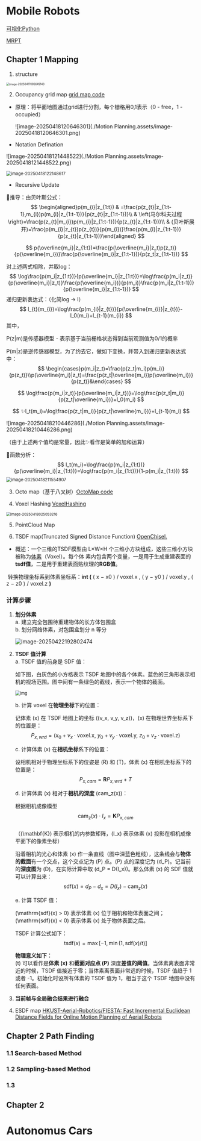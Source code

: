 # Mobile Robots

[可视化Python](https://github.com/zhm-real/PathPlanning)

[MRPT](https://docs.mrpt.org/reference/latest/index.html)

## Chapter 1 Mapping

1. structure

<img src="./Motion Planning.assets/image-20250417095645143.png" alt="image-20250417095645143" style="zoom: 50%;" />

2. Occupancy grid map [grid map code](https://github.com/ANYbotics/grid_map)

* 原理：将平面地图通过grid进行分割，每个栅格用0,1表示（0 - free，1 - occupied）

  ![image-20250418120646301](./Motion Planning.assets/image-20250418120646301.png)

* Notation Defination

![image-20250418121448522](./Motion Planning.assets/image-20250418121448522.png)

<img src="./Motion Planning.assets/image-20250418122148617.png" alt="image-20250418122148617" style="zoom: 80%;" />

* Recursive Update

🙌推导：由贝叶斯公式：
$$
\begin{aligned}p(m_{i}|z_{1:t}) & =\frac{p(z_{t}|z_{1:t-1},m_{i})p(m_{i}|z_{1:t-1})}{p(z_{t}|z_{1:t-1})}\\  & \left(马尔科夫过程\right)=\frac{p(z_{t}|m_{i})p(m_{i}|z_{1:t-1})}{p(z_{t}|z_{1:t-1})}\\  & (贝叶斯展开)=\frac{p(m_{i}|z_{t})p(z_{t})}{p(m_{i})}\frac{p(m_{i}|z_{1:t-1})}{p(z_{t}|z_{1:t-1})}\end{aligned}
$$

$$
p(\overline{m_i}|z_{1:t})=\frac{p(\overline{m_i}|z_t)p(z_t)}{p(\overline{m_i})}\frac{p(\overline{m_i}|z_{1:t-1})}{p(z_t|z_{1:t-1})}
$$

 对上述两式相除，并取log：
$$
\log\frac{p(m_i|z_{1:t})}{p(\overline{m_i}|z_{1:t})}=\log\frac{p(m_i|z_t)}{p(\overline{m_i}|z_t)}\frac{p(\overline{m_i})}{p(m_i)}\frac{p(m_i|z_{1:t-1})}{p(\overline{m_i}|z_{1:t-1})}
$$
递归更新表达式：（化简log -> l）
$$
l_{t}(m_{i})=\log\frac{p(m_{i}|z_{t})}{p(\overline{m_{i}}|z_{t})}-l_0(m_i)+l_{t-1}(m_{i})
$$
其中，

P(z|m)是传感器模型 - 表示基于当前栅格状态得到当前观测值为0/1的概率

P(m|z)是逆传感器模型，为了约去它，做如下变换，并带入到递归更新表达式中：
$$
\begin{cases}p(m_i|z_t)=\frac{p(z_t|m_i)p(m_i)}{p(z_t)}\\p(\overline{m_i}|z_t)=\frac{p(z_t|\overline{m_i})p(\overline{m_i})}{p(z_t)}&\end{cases}
$$

$$
\log\frac{p(m_i|z_t)}{p(\overline{m_i|z_t})}=\log\frac{p(z_t|m_i)}{p(z_t|\overline{m_i})}+l_0(m_i)
$$

$$
✨l_t(m_i)=\log\frac{p(z_t|m_i)}{p(z_t|\overline{m_i})}+l_{t-1}(m_i)
$$

![image-20250418210446286](./Motion Planning.assets/image-20250418210446286.png)

（由于上述两个值均是常量，因此✨看作是简单的加和运算）



🤔函数分析：
$$
l_t(m_i)=\log\frac{p(m_i|z_{1:t})}{p(\overline{m_i}|z_{1:t})}=\log\frac{p(m_i|z_{1:t})}{1-p(m_i|z_{1:t})}
$$
<img src="./Motion Planning.assets/image-20250418211554907.png" alt="image-20250418211554907" style="zoom: 80%;" />



3. Octo map（基于八叉树）[OctoMap code](https://github.com/OctoMap/octomap)



4. Voxel Hashing [VoxelHashing](https://github.com/niessner/VoxelHashing)

<img src="./Motion Planning.assets/image-20250418025053216.png" alt="image-20250418025053216" style="zoom: 67%;" />

5. PointCloud Map



6. TSDF map(Truncated Signed Distance Function) [OpenChisel.](https://github.com/personalrobotics/OpenChisel)



* 概述：一个三维的TSDF模型由 L×W×H 个三维小方块组成，这些三维小方块被称为[体素](https://zhida.zhihu.com/search?content_id=234249343&content_type=Article&match_order=1&q=体素&zhida_source=entity)（Voxel）。每个体			素内包含两个变量，一是用于生成重建表面的**tsdf值**，二是用于重建表面贴纹理的**RGB值**。

​					转换物理坐标系到体素坐标系：**int (** ( x − x0 ) / voxel.x , ( y − y0 ) / voxel.y , ( z − z0 ) / voxel.z **)** 



### 计算步骤

1. **划分体素**  
   a. 建立完全包围待重建物体的长方体包围盒  
   b. 划分网络体素，对包围盒划分 n 等分  

   ![image-20250422192802474](./Motion%20Planning.assets/image-20250422192802474.png)

2. **TSDF 值计算**  
   a. TSDF 值的前身是 SDF 值：  

      如下图，白灰色的小方格表示 TSDF 地图中的各个体素。蓝色的三角形表示相机的视场范围。图中间有一条绿色的截线，表示一个物体的截面。  

      <img src="./Motion%20Planning.assets/v2-cd492bf5890102d89b5f026d3dfae3c8_1440w.jpg" alt="img" style="zoom: 80%;" />  

   b. 计算 voxel 在**物理坐标**下的位置：  

      记体素 \(x\) 在 TSDF 地图上的坐标 \((v_x, v_y, v_z)\)，\(x\) 在物理世界坐标系下的位置是：  
      $$
      P_{x,wrd} = \big(x_0 + v_x \cdot \mathrm{voxel.x},~ y_0 + v_y \cdot \mathrm{voxel.y},~ z_0 + v_z \cdot \mathrm{voxel.z}\big)
      $$  

   c. 计算体素 \(x\) 在**相机坐标**系下的位置：  

      设相机相对于物理坐标系下的位姿是 \(R\) 和 \(T\)，体素 \(x\) 在相机坐标系下的位置是：  
      $$
      P_{x,cam} = \mathbf{R}P_{x,wrd} + T
      $$  

   d. 计算体素 \(x\) 相对于**相机的深度** \(cam_z(x)\)：  

      根据相机成像模型  
      $$
      \mathrm{cam}_z(x) \cdot I_x = \mathbf{K}P_{x,cam}
      $$  
      （\(\mathbf{K}\) 表示相机的内参数矩阵，\(I_x\) 表示体素 \(x\) 投影在相机成像平面下的像素坐标）  

      沿着相机的光心和体素 \(x\) 作一条直线（图中深蓝色粗线），这条线会与**物体的截面**有一个交点，这个交点记为 \(P\) 点。\(P\) 点的深度记为 \(d_P\)。记当前的**深度图**为 \(D\)，在实际计算中取 \(d_P = D(I_x)\)。那么体素 \(x\) 的 SDF 值就可以计算出来：  
      $$
      \mathrm{sdf}(x) = d_P - d_x = D(I_x) - \mathrm{cam}_z(x)
      $$  

   e. 计算 TSDF 值：  

      \(\mathrm{sdf}(x) > 0\) 表示体素 \(x\) 位于相机和物体表面之间；\(\mathrm{sdf}(x) < 0\) 表示体素 \(x\) 处于物体表面之后。  

      TSDF 计算公式如下：  
      $$
      \mathrm{tsdf}(x) = \max[-1, \min(1, \mathrm{sdf}(x) / t)]
      $$  

      **物理意义如下：**  
      \(t\) 可以看作是**体素 \(x\)** 和**截面对应点 \(P\)** 深度**差值的阈值**。当体素离表面非常近的时候，TSDF 值接近于零；当体素离表面非常远的时候，TSDF 值趋于 1 或者 -1。初始化时设所有体素的 TSDF 值为 1，相当于这个 TSDF 地图中没有任何表面。

3. **当前帧与全局融合结果进行融合**




7. ESDF map [HKUST-Aerial-Robotics/FIESTA: Fast Incremental Euclidean Distance Fields for Online Motion Planning of Aerial Robots](https://github.com/HKUST-Aerial-Robotics/FIESTA)





## Chapter 2 Path Finding

### 1.1 Search-based Method

### 1.2 Sampling-based Method

### 1.3



## Chapter 2 







# Autonomus Cars
